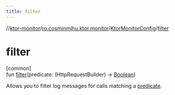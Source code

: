 ```yaml
---
title: filter
---
```

//[ktor-monitor](../../../index.html)/[ro.cosminmihu.ktor.monitor](../index.html)/[KtorMonitorConfig](index.html)/[filter](filter.html)



# filter



[common]\
fun [filter](filter.html)(predicate: (HttpRequestBuilder) -&gt; [Boolean](https://kotlinlang.org/api/core/kotlin-stdlib/kotlin/-boolean/index.html))



Allows you to filter log messages for calls matching a [predicate](filter.html).



